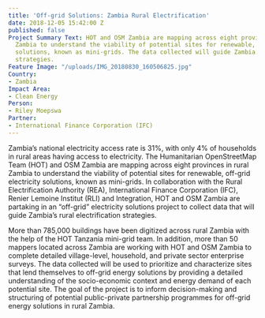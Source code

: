 ```yaml
---
title: 'Off-grid Solutions: Zambia Rural Electrification'
date: 2018-12-05 15:42:00 Z
published: false
Project Summary Text: HOT and OSM Zambia are mapping across eight provinces in rural
  Zambia to understand the viability of potential sites for renewable, off-grid electricity
  solutions, known as mini-grids. The data collected will guide Zambia’s rural electrification
  strategies.
Feature Image: "/uploads/IMG_20180830_160506825.jpg"
Country:
- Zambia
Impact Area:
- Clean Energy
Person:
- Riley Moepswa
Partner:
- International Finance Corporation (IFC)
---
```


Zambia’s national electricity access rate is 31%, with only 4% of households in rural areas having access to electricity. The Humanitarian OpenStreetMap Team (HOT) and OSM Zambia are mapping across eight provinces in rural Zambia to understand the viability of potential sites for renewable, off-grid electricity solutions, known as mini-grids. In collaboration with the Rural Electrification Authority (REA), International Finance Corporation (IFC), Renier Lemoine Institut (RLI) and Integration, HOT and OSM Zambia are partaking in an “off-grid” electricity solutions project to collect data that will guide Zambia’s rural electrification strategies.
 
More than 785,000 buildings have been digitized across rural Zambia with the help of the HOT Tanzania mini-grid team. In addition, more than 50 mappers located across Zambia are working with HOT and OSM Zambia to complete detailed village-level, household, and private sector enterprise surveys. The data collected will be used to prioritize and characterize sites that lend themselves to off-grid energy solutions by providing a detailed understanding of the socio-economic context and energy demand of each potential site. The goal of the project is to inform decision-making and structuring of potential public-private partnership programmes for off-grid energy solutions in rural Zambia. 